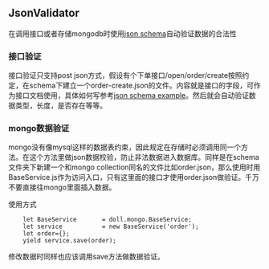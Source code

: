 ## JsonValidator
在调用接口或者存储mongodb时使用[json schema](http://json-schema.org)自动验证数据的合法性
### 接口验证
接口验证只支持post json方式，假设有个下单接口/open/order/create按照约定，在schema下建立一个order-create.json的文件。内容就是接口的字段，可作为接口文档使用，具体如何写参考[json schema example](http://json-schema.org/examples.html)。然后就会自动验证数据类型，长度，是否存在等等。
### mongo数据验证
mongo没有像mysql这样的数据表约束，因此规定在存储时必须调用同一个方法。在这个方法里做json数据校验，防止非法数据进入数据库。同样是在schema文件夹下新建一个和mongo collection同名的文件比如order.json，那么使用时用BaseService.js作为访问入口，只有这里面的接口才使用order.json做验证。千万不要直接往mongo里面插入数据。

使用方式

```
    let BaseService       = doll.mongo.BaseService;
    let service           = new BaseService('order');
    let order={};
    yield service.save(order);
```

修改数据时同样也应该调用save方法做数据验证。

